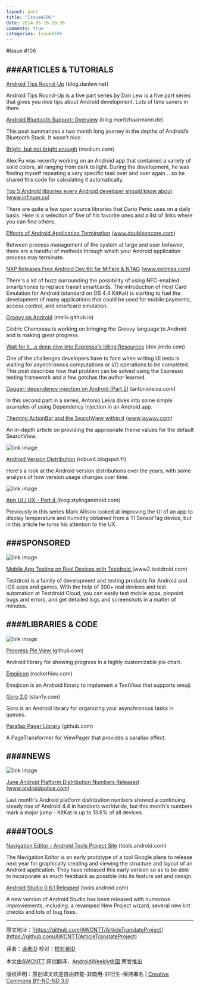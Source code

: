 ```yaml
---
layout: post
title: "Issue#106"
date: 2014-06-16 20:36
comments: true
categories: Issue#106
---
```


#Issue #106

###ARTICLES & TUTORIALS
---
 
[Android Tips Round-Up](http://blog.danlew.net/2014/03/30/android-tips-round-up-part-1/) (blog.danlew.net)

Android Tips Round-Up is a five part series by Dan Lew is a five part series that gives you nice tips about Android development. Lots of time savers in there.
 
[Android Bluetooth Support: Overview](http://blog.moritzhaarmann.de/blog/2014/06/11/android-bluetooth/) (blog.moritzhaarmann.de)

This post summarizes a two month long journey in the depths of Android’s Bluetooth Stack. It wasn’t nice.
 
[Bright, but not bright enough](https://medium.com/@alexfu914/bright-but-not-bright-enough-ae975dd2c7aa) (medium.com)

Alex Fu was recently working on an Android app that contained a variety of solid colors, all ranging from dark to light. During the development, he was finding myself repeating a very specific task over and over again… so he shared this code for calculating it automatically.
 
[Top 5 Android libraries every Android developer should know about](https://www.infinum.co/the-capsized-eight/articles/top-5-android-libraries-every-android-developer-should-know-about) (www.infinum.co)

There are quite a few open source libraries that Dario Penic uses on a daily basis. Here is a selection of five of his favorite ones and a list of links where you can find others.
 
[Effects of Android Application Termination](http://www.doubleencore.com/2014/06/effects-android-application-termination/) (www.doubleencore.com)

Between process management of the system at large and user behavior, there are a handful of methods through which your Android application process may terminate.
 
[NXP Releases Free Android Dev Kit for MiFare & NTAG](http://www.eetimes.com/author.asp?section_id=36&doc_id=1322730) (www.eetimes.com)

There's a lot of buzz surrounding the possibility of using NFC-enabled smartphones to replace transit smartcards. The introduction of Host Card Emulation for Android (standard on OS 4.4 KitKat) is starting to fuel the development of many applications that could be used for mobile payments, access control, and smartcard emulation.
 
[Groovy on Android](http://melix.github.io/blog/2014/06/grooid.html) (melix.github.io)

Cédric Champeau is working on bringing the Groovy language to Android and is making great progress.
 
[Wait for it...a deep dive into Espresso's Idling Resources](http://dev.jimdo.com/2014/05/09/wait-for-it-a-deep-dive-into-espresso-s-idling-resources) (dev.jimdo.com)

One of the challenges developers have to face when writing UI tests is waiting for asynchronous computations or I/O operations to be completed. This post describes how that problem can be solved using the Espresso testing framework and a few gotchas the author learned.
 
[Dagger: dependency injection on Android (Part 2)](http://antonioleiva.com/dagger-android-part-2/) (antonioleiva.com)

In this second part in a series, Antonio Leiva dives into some simple examples of using Dependency Injection in an Android app.
 
[Theming ActionBar and the SearchView within it](http://www.jayway.com/2014/06/02/android-theming-the-actionbar/) (www.jayway.com)

An in-depth article on providing the appropriate theme values for the default SearchView.
 
![link image](http://awcntt-article-image.qiniudn.com/issue106_square_Bildschirmfoto_2014-06-15_um_17.13.58.png) 
	
[Android Version Distribution](http://robux4.blogspot.fr/2014/06/android-version-distribution.html) (robux4.blogspot.fr)
 
Here's a look at the Android version distributions over the years, with some analysis of how version usage changes over time.
 
![link image](http://awcntt-article-image.qiniudn.com/issue106_square_Bildschirmfoto_2014-06-15_um_17.15.20.png) 	

[App UI / UX – Part 4 ](http://blog.stylingandroid.com/archives/2637)(blog.stylingandroid.com)
 
Previously in this series Mark Allison looked at improving the UI of an app to display temperature and humidity obtained from a TI SensorTag device, but in this article he turns his attention to the UX.
 
###SPONSORED
----
 
![link image](http://awcntt-article-image.qiniudn.com/issue106_square_testdroid_cloud_logo_85x_85.png)

[Mobile App Testing on Real Devices with Testdroid ](http://www2.testdroid.com/l/21572/2014-06-13/93hr3)(www2.testdroid.com)
 
Testdroid is a family of development and testing products for Android and iOS apps and games. With the help of 300+ real devices and test automation at Testdroid Cloud, you can easily test mobile apps, pinpoint bugs and errors, and get detailed logs and screenshots in a matter of minutes.
 
####LIBRARIES & CODE
----
 
![link image](http://awcntt-article-image.qiniudn.com/issue106_square_Bildschirmfoto_2014-06-15_um_17.17.07.png)

[Progress Pie View ](https://github.com/FilipPudak/ProgressPieView)(github.com)
 
Android library for showing progress in a highly customizable pie chart.
 
[Emojicon](http://rockerhieu.com/emojicon/) (rockerhieu.com)

Emojicon is an Android library to implement a TextView that supports emoji.
 
[Goro 2.0](http://stanfy.com/blog/goro-2/) (stanfy.com)

Goro is an Android library for organizing your asynchronous tasks in queues.
 
[Parallax Pager Library](https://github.com/xgc1986/ParallaxPagerLibrary) (github.com)

A PageTransformer for ViewPager that provides a parallax effect.
 
####NEWS
-----
 
![ link image](http://awcntt-article-image.qiniudn.com/issue106_square_Bildschirmfoto_2014-06-15_um_17.16.11.png)

[June Android Platform Distribution Numbers Released](http://www.androidpolice.com/2014/06/04/june-android-platform-distribution-numbers-released-kitkat-up-to-13-6-4-2-and-4-3-continue-to-climb/) (www.androidpolice.com)

Last month's Android platform distribution numbers showed a continuing steady rise of Android 4.4 in handsets worldwide, but this month's numbers mark a major jump - KitKat is up to 13.6% of all devices.
 
####TOOLS
------
 
[Navigation Editor - Android Tools Project Site](http://tools.android.com/navigation-editor) (tools.android.com)

The Navigation Editor is an early prototype of a tool Google plans to release next year for graphically creating and viewing the structure and layout of an Android application. They have released this early version so as to be able to incorporate as much feedback as possible into its feature set and design.
 
[Android Studio 0.6.1 Released](http://tools.android.com/recent/androidstudio061released) (tools.android.com)

A new version of Android Studio has been released with numerous improviements, including: a revamped New Project wizard, several new lint checks and lots of bug fixes.

---


原文地址：[https://github.com/AWCNTT/ArticleTranslateProject](https://github.com/AWCNTT/ArticleTranslateProject)

译者：[译者ID](https://github.com/译者ID) 校对：[校对者ID](https://github.com/校对者ID)

本文由[AWCNTT](https://github.com/AWCNTT) 原创翻译，[AndroidWeekly中国](http://www.androidweekly.cn/) 荣誉推出

版权声明：原创译文欢迎自由转载-非商用-非衍生-保持署名 | [Creative Commons BY-NC-ND 3.0](http://creativecommons.org/licenses/by-nc-nd/3.0/deed.zh)